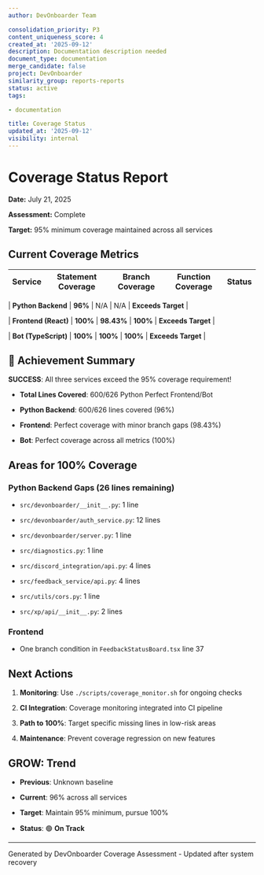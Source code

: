 ```yaml
---
author: DevOnboarder Team

consolidation_priority: P3
content_uniqueness_score: 4
created_at: '2025-09-12'
description: Documentation description needed
document_type: documentation
merge_candidate: false
project: DevOnboarder
similarity_group: reports-reports
status: active
tags:

- documentation

title: Coverage Status
updated_at: '2025-09-12'
visibility: internal
---
```


# Coverage Status Report

**Date:** July 21, 2025

**Assessment:** Complete 

**Target:** 95% minimum coverage maintained across all services

##  Current Coverage Metrics

| Service              | Statement Coverage | Branch Coverage | Function Coverage | Status                |
| -------------------- | ------------------ | --------------- | ----------------- | --------------------- |

| **Python Backend**   | **96%**            | N/A             | N/A               |  **Exceeds Target** |

| **Frontend (React)** | **100%**           | **98.43%**      | **100%**          |  **Exceeds Target** |

| **Bot (TypeScript)** | **100%**           | **100%**        | **100%**          |  **Exceeds Target** |

## 🎯 Achievement Summary

 **SUCCESS**: All three services exceed the 95% coverage requirement!

- **Total Lines Covered**: 600/626 Python  Perfect Frontend/Bot

- **Python Backend**: 600/626 lines covered (96%)

- **Frontend**: Perfect coverage with minor branch gaps (98.43%)

- **Bot**: Perfect coverage across all metrics (100%)

##  Areas for 100% Coverage

### Python Backend Gaps (26 lines remaining)

- `src/devonboarder/__init__.py`: 1 line

- `src/devonboarder/auth_service.py`: 12 lines

- `src/devonboarder/server.py`: 1 line

- `src/diagnostics.py`: 1 line

- `src/discord_integration/api.py`: 4 lines

- `src/feedback_service/api.py`: 4 lines

- `src/utils/cors.py`: 1 line

- `src/xp/api/__init__.py`: 2 lines

### Frontend

- One branch condition in `FeedbackStatusBoard.tsx` line 37

##  Next Actions

1. **Monitoring**: Use `./scripts/coverage_monitor.sh` for ongoing checks

2. **CI Integration**: Coverage monitoring integrated into CI pipeline

3. **Path to 100%**: Target specific missing lines in low-risk areas

4. **Maintenance**: Prevent coverage regression on new features

## GROW: Trend

- **Previous**: Unknown baseline

- **Current**: 96% across all services

- **Target**: Maintain 95% minimum, pursue 100%

- **Status**: 🟢 **On Track**

---

Generated by DevOnboarder Coverage Assessment - Updated after system recovery
